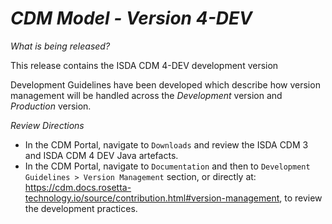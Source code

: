 # *CDM Model - Version 4-DEV*

_What is being released?_

This release contains the ISDA CDM 4-DEV development version

Development Guidelines have been developed which describe how version management will be handled across the *Development* version and *Production* version.

_Review Directions_

- In the CDM Portal, navigate to `Downloads` and review the ISDA CDM 3 and ISDA CDM 4 DEV Java artefacts.
- In the CDM Portal, navigate to `Documentation` and then to `Development Guidelines > Version Management` section, or directly at: https://cdm.docs.rosetta-technology.io/source/contribution.html#version-management, to review the development practices.

